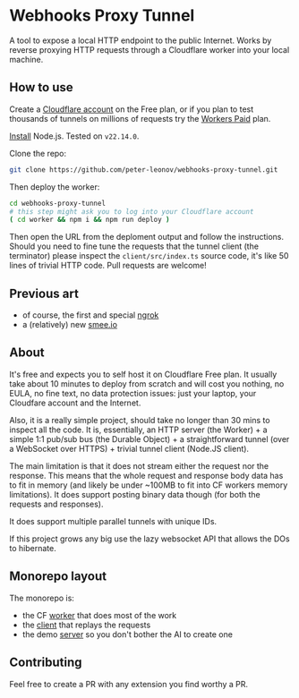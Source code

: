 # Webhooks Proxy Tunnel

A tool to expose a local HTTP endpoint to the public Internet. Works by reverse proxying HTTP requests through a Cloudflare worker into your local machine.

## How to use

Create a [Cloudflare account](https://www.cloudflare.com/) on the Free plan, or if you plan to test thousands of tunnels on millions of requests try the [Workers Paid](https://developers.cloudflare.com/workers/platform/pricing/) plan.

[Install](https://nodejs.org/en/download) Node.js. Tested on `v22.14.0`.

Clone the repo:

```bash
git clone https://github.com/peter-leonov/webhooks-proxy-tunnel.git
```

Then deploy the worker:

```bash
cd webhooks-proxy-tunnel
# this step might ask you to log into your Cloudflare account
( cd worker && npm i && npm run deploy )
```

Then open the URL from the deploment output and follow the instructions.
Should you need to fine tune the requests that the tunnel client (the terminator) please inspect the `client/src/index.ts` source code, it's like 50 lines of trivial HTTP code. Pull requests are welcome!

## Previous art

* of course, the first and special [ngrok](https://ngrok.com)
* a (relatively) new [smee.io](https://smee.io)

## About

It's free and expects you to self host it on Cloudflare Free plan. It usually take about 10 minutes to deploy from scratch and will cost you nothing, no EULA, no fine text, no data protection issues: just your laptop, your Cloudfare account and the Internet.

Also, it is a really simple project, should take no longer than 30 mins to inspect all the code. It is, essentially, an HTTP server (the Worker) + a simple 1:1 pub/sub bus (the Durable Object) + a straightforward tunnel (over a WebSocket over HTTPS) + trivial tunnel client (Node.JS client).

The main limitation is that it does not stream either the request nor the response. This means that the whole request and response body data has to fit in memory (and likely be under ~100MB to fit into CF workers memory limitations). It does support posting binary data though (for both the requests and responses).

It does support multiple parallel tunnels with unique IDs.

If this project grows any big use the lazy websocket API that allows the DOs to hibernate.

## Monorepo layout

The monorepo is:

* the CF [worker](./worker#readme) that does most of the work
* the [client](./client#readme) that replays the requests
* the demo [server](./server#readme) so you don't bother the AI to create one

## Contributing

Feel free to create a PR with any extension you find worthy a PR.
